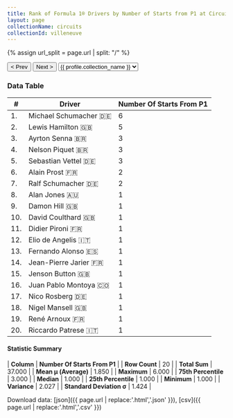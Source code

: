 ```yaml
---
title: Rank of Formula 1® Drivers by Number of Starts from P1 at Circuit Gilles Villeneuve
layout: page
collectionName: circuits
collectionId: villeneuve
---
```


{% assign url_split = page.url | split: "/" %}
<div id="collection-navigation">
<button onclick="selector.options[selector.selectedIndex-1].value && (window.location = selector.options[selector.selectedIndex-1].value);">&lt; Prev</button>
<button onclick="selector.options[selector.selectedIndex+1].value && (window.location = selector.options[selector.selectedIndex+1].value);">Next &gt;</button>
<select id="selector" onchange="this.options[this.selectedIndex].value && (window.location = this.options[this.selectedIndex].value);">
  {% for collectionId in site.data[page.collectionName].refs %}
    {% if collectionId == page.collectionId %}
      {% assign selected = "selected" %}
    {% else %}
      {% assign selected = "" %}
    {% endif %}
    {% assign profile = site.data[page.collectionName][collectionId].profile %}
    <option value="/f1/{{ page.collectionName }}/{{ collectionId }}/{{ url_split[4] }}" {{ selected }}>{{ profile.collection_name }}</option>
  {% endfor %}
</select>
</div>

<canvas id="chart" width="400" height="180"></canvas>
<script>
var data = {
    "datasets": [
        {
            "backgroundColor": [
                "#9C8E8D",
                "#9C8E8D",
                "#9C8E8D",
                "#9C8E8D",
                "#9C8E8D",
                "#9C8E8D",
                "#9C8E8D",
                "#9C8E8D",
                "#9C8E8D",
                "#9C8E8D",
                "#9C8E8D",
                "#9C8E8D",
                "#9C8E8D",
                "#9C8E8D",
                "#9C8E8D",
                "#9C8E8D",
                "#9C8E8D",
                "#9C8E8D",
                "#9C8E8D",
                "#9C8E8D"
            ],
            "borderColor": [
                "#1D181E",
                "#1D181E",
                "#1D181E",
                "#1D181E",
                "#1D181E",
                "#1D181E",
                "#1D181E",
                "#1D181E",
                "#1D181E",
                "#1D181E",
                "#1D181E",
                "#1D181E",
                "#1D181E",
                "#1D181E",
                "#1D181E",
                "#1D181E",
                "#1D181E",
                "#1D181E",
                "#1D181E",
                "#1D181E"
            ],
            "borderWidth": 1,
            "data": [
                6.0,
                5.0,
                3.0,
                3.0,
                3.0,
                2.0,
                2.0,
                1.0,
                1.0,
                1.0,
                1.0,
                1.0,
                1.0,
                1.0,
                1.0,
                1.0,
                1.0,
                1.0,
                1.0,
                1.0
            ],
            "label": "Number Of Starts From P1"
        }
    ],
    "labels": [
        "Michael Schumacher",
        "Lewis Hamilton",
        "Ayrton Senna",
        "Nelson Piquet",
        "Sebastian Vettel",
        "Alain Prost",
        "Ralf Schumacher",
        "Alan Jones",
        "Damon Hill",
        "David Coulthard",
        "Didier Pironi",
        "Elio de Angelis",
        "Fernando Alonso",
        "Jean-Pierre Jarier",
        "Jenson Button",
        "Juan Pablo Montoya",
        "Nico Rosberg",
        "Nigel Mansell",
        "René Arnoux",
        "Riccardo Patrese"
    ]
};
var options = {
  legend: {
    display: false
  },
  scales: {
    xAxes: [{
      ticks: {
        beginAtZero: true,
        maxRotation: 180,
        display: window.innerWidth > 800
      }
    }],
    yAxes: [{
      ticks: {
        beginAtZero: true
      }
    }]
  },
  onResize: function(chart, size) {
    chart.options.scales.xAxes[0].ticks.display = size.width > 800;
  }
};
var chart = new Chart("chart", {
    data: data,
    type: 'bar',
    options: options
});
</script>



### Data Table

| # | Driver | Number Of Starts From P1 |
|--|--|--|
| 1. | Michael Schumacher 🇩🇪 | 6 |
| 2. | Lewis Hamilton 🇬🇧 | 5 |
| 3. | Ayrton Senna 🇧🇷 | 3 |
| 4. | Nelson Piquet 🇧🇷 | 3 |
| 5. | Sebastian Vettel 🇩🇪 | 3 |
| 6. | Alain Prost 🇫🇷 | 2 |
| 7. | Ralf Schumacher 🇩🇪 | 2 |
| 8. | Alan Jones 🇦🇺 | 1 |
| 9. | Damon Hill 🇬🇧 | 1 |
| 10. | David Coulthard 🇬🇧 | 1 |
| 11. | Didier Pironi 🇫🇷 | 1 |
| 12. | Elio de Angelis 🇮🇹 | 1 |
| 13. | Fernando Alonso 🇪🇸 | 1 |
| 14. | Jean-Pierre Jarier 🇫🇷 | 1 |
| 15. | Jenson Button 🇬🇧 | 1 |
| 16. | Juan Pablo Montoya 🇨🇴 | 1 |
| 17. | Nico Rosberg 🇩🇪 | 1 |
| 18. | Nigel Mansell 🇬🇧 | 1 |
| 19. | René Arnoux 🇫🇷 | 1 |
| 20. | Riccardo Patrese 🇮🇹 | 1 |

#### Statistic Summary

| **Column** | **Number Of Starts From P1** |
| **Row Count** | 20 |
| **Total Sum** | 37.000 |
| **Mean μ (Average)** | 1.850 |
| **Maximum** | 6.000 |
| **75th Percentile** | 3.000 |
| **Median** | 1.000 |
| **25th Percentile** | 1.000 |
| **Minimum** | 1.000 |
| **Variance** | 2.027 |
| **Standard Deviation σ** | 1.424 |

Download data: [json]({{ page.url | replace:'.html','.json' }}), [csv]({{ page.url | replace:'.html','.csv' }})
